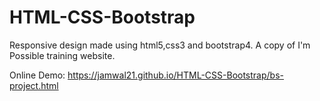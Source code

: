 # HTML-CSS-Bootstrap
Responsive design made using html5,css3 and bootstrap4. A copy of I'm Possible training website.

Online Demo: https://jamwal21.github.io/HTML-CSS-Bootstrap/bs-project.html
